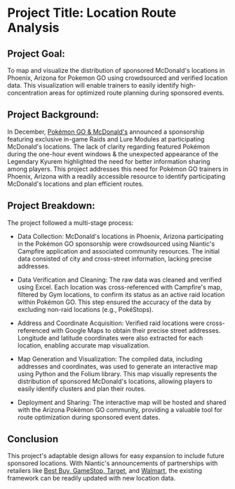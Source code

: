 # **Project Title**: Location Route Analysis

## **Project Goal**: 
To map and visualize the distribution of sponsored McDonald's locations in Phoenix, Arizona for Pokemon GO using crowdsourced and verified location data. This visualization will enable trainers to easily identify high-concentration areas for optimized route planning during sponsored events.

## **Project Background**:
In December, [Pokémon GO & McDonald's](https://pokemongolive.com/post/mcdonalds-us/) announced a sponsorship featuring exclusive in-game Raids and Lure Modules at participating McDonald's locations. The lack of clarity regarding featured Pokémon during the one-hour event windows & the unexpected appearance of the Legendary Kyurem highlighted the need for better information sharing among players. This project addresses this need for Pokémon GO trainers in Phoenix, Arizona with a readily accessible resource to identify participating McDonald's locations and plan efficient routes.

## **Project Breakdown**:
The project followed a multi-stage process:

- Data Collection:  McDonald's locations in Phoenix, Arizona participating in the Pokémon GO sponsorship were crowdsourced using Niantic's Campfire application and associated community resources.  The initial data consisted of city and cross-street information, lacking precise addresses.

- Data Verification and Cleaning: The raw data was cleaned and verified using Excel.  Each location was cross-referenced with Campfire's map, filtered by Gym locations, to confirm its status as an active raid location within Pokémon GO. This step ensured the accuracy of the data by excluding non-raid locations (e.g., PokéStops).

- Address and Coordinate Acquisition: Verified raid locations were cross-referenced with Google Maps to obtain their precise street addresses.  Longitude and latitude coordinates were also extracted for each location, enabling accurate map visualization.

- Map Generation and Visualization: The compiled data, including addresses and coordinates, was used to generate an interactive map using Python and the Folium library.  This map visually represents the distribution of sponsored McDonald's locations, allowing players to easily identify clusters and plan their routes.

- Deployment and Sharing: The interactive map will be hosted and shared with the Arizona Pokémon GO community, providing a valuable tool for route optimization during sponsored event dates.

## **Conclusion**
This project's adaptable design allows for easy expansion to include future sponsored locations. With Niantic's announcements of partnerships with retailers like [Best Buy, GameStop, Target](https://pokemongolive.com/post/tcg-prismatic-evolutions?hl=en), and [Walmart](https://pokemongolive.com/post/walmart-us-partnership), the existing framework can be readily updated with new location data. 
